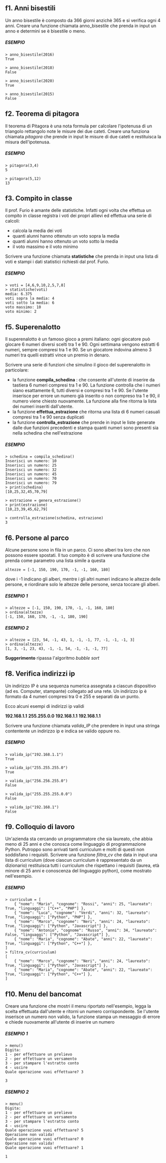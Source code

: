 ## f1. Anni bisestili
Un anno bisestile è composto da 366 giorni anzichè 365 e si verifica ogni 4 anni. Creare una funzione chiamata anno_bisestile che prenda in input un anno e determini
se è bisestile o meno.

##### ESEMPIO 
```
> anno_bisestile(2016)
True

> anno_bisestile(2018)
False

> anno_bisestile(2020)
True

> anno_bisestile(2015)
False
```

## f2. Teorema di pitagora
Il teorema di Pitagora è una nota formula per calcolare l'ipotenusa di un triangolo rettangolo note le misure dei due cateti.
Creare una funziona chiamata *pitagora* che prende in input le misure di due cateti e restituisca la misura dell'ipotenusa.

##### ESEMPIO 
```
> pitagora(3,4)
5

> pitagora(5,12)
13
```

## f3. Compito in classe
Il prof. Furio è amante delle statistiche. Infatti ogni volta che effettua un compito in classe registra i voti dei propri allievi ed effettua una serie di calcoli:
- calcola la media dei voti
- quanti alunni hanno ottenuto un voto sopra la media
- quanti alunni hanno ottenuto un voto sotto la media
- il voto massimo e il voto minimo

Scrivere una funzione chiamata **statistiche** che prenda in input una lista di voti e stampi i dati statistici richiesti dal prof. Furio.


##### ESEMPIO 
```
> voti = [4,6,9,10,2,5,7,8]
> statistiche(voti)
media: 6.375
voti sopra la media: 4
voti sotto la media: 6
voto massimo: 10
voto minimo: 2
```

## f5. Superenalotto
Il superenalotto è un famoso gioco a premi italiano: ogni giocatore può giocare 6 numeri diversi scelti tra 1 e 90. Ogni settimana vengono estratti 6 numeri, sempre compresi tra 1 e 90. 
Se un giocatore indovina almeno 3 numeri tra quelli estratti vince un premio in denaro.

Scrivere una serie di funzioni che simulino il gioco del superenalotto in particolare:
- la funzione **compila_schedina** : che consente all'utente di inserire da tastiera 6 numeri compresi tra 1 e 90. La funzione controlla che i numeri siano esattamente 6, tutti diversi e compresi tra 1 e 90.
Se l'utente inserisce per errore un numero già inserito o non compreso tra 1 e 90, il numero viene chiesto nuovamente. La funzione alla fine ritorna la lista dei numeri inseriti dall'utente.
- la funzione **effettua_estrazione** che ritorna una lista di 6 numeri casuali compresi tra 1 e 90 senza duplicati
- la funzione **controlla_estrazione** che prende in input le liste generate dalle due funzioni precedenti e stampa quanti numeri sono presenti sia nella schedina che nell'estrazione


##### ESEMPIO 
```
> schedina = compila_schedina()
Inserisci un numero: 10
Inserisci un numero: 25
Inserisci un numero: 32
Inserisci un numero: 45
Inserisci un numero: 70
Inserisci un numero: 79
> print(schedina)
[10,25,32,45,70,79]

> estrazione = genera_estrazione()
> print(estrazione)
[10,23,39,45,62,79]

> controlla_estrazione(schedina, estrazione)
3
```

## f6. Persone al parco
Alcune persone sono in fila in un parco. Ci sono alberi tra loro che non possono essere spostati. Il tuo compito è di scrivere una funzione che prenda come parametro una lista simile a questa
```
altezze = [-1, 150, 190, 170, -1, -1, 160, 180]
```
dove i -1 indicano gli alberi, mentre i gli altri numeri indicano le altezze delle persone, e riordinare solo le altezze delle persone, senza toccare gli alberi.

##### ESEMPIO 1 
```
> altezze = [-1, 150, 190, 170, -1, -1, 160, 180]
> ordina(altezze)
[-1, 150, 160, 170, -1, -1, 180, 190]
```

##### ESEMPIO 2 
```
> altezze = [23, 54, -1, 43, 1, -1, -1, 77, -1, -1, -1, 3]
> ordina(altezze)
[1, 3, -1, 23, 43, -1, -1, 54, -1, -1, -1, 77]
```
**Suggerimento** ripassa l'algoritmo *bubble sort*


## f8. Verifica indirizzi ip
Un indirizzo IP è una sequenza numerica assegnata a ciascun dispositivo (ad es. Computer, stampante) collegato ad una rete. 
Un indirizzo ip è formato da 4 numeri compresi tra 0 e 255 e separati da un punto.

Ecco alcuni esempi di indirizzi ip validi

**192.168.1.1**
**255.255.0.0**
**192.168.1.1**
**192.168.1.1**

Scrivere una funzione chiamata *valida_IP* che prendere in input una stringa contentente un indirizzo ip e indica se valido oppure no.
##### ESEMPIO 
```
> valida_ip("192.168.1.1")
True

> valida_ip("255.255.255.0")
True

> valida_ip("256.256.255.0")
False

> valida_ip("255.255.255.0.0")
False

> valida_ip("192.168.1")
False

```

## f9. Colloquio di lavoro
Un'azienda sta cercando un programmatore che sia laureato, che abbia meno di 25 anni e che conosca come linguaggio di programmazione
Python. 
Putroppo sono arrivati tanti curriculum e molti di questi non soddisfano i requisiti.
Scrivere una funzione *filtra_cv* che data in input una lista di curriculum (dove ciascun curriculum è rappresentato da un dizionario) restituisca tutti i curriculum
che rispettano i requisiti (laurea, età minore di 25 anni e conoscenza del linguaggio python), come mostrato nell'esempio.


##### ESEMPIO 
```
> curriculum = [
    { "nome": "Mario", "cognome": "Rossi", "anni": 25, "laureato": True, "linguaggi": ["C++", "PHP"] },
    { "nome": "Luca", "cognome": "Verdi", "anni": 32, "laureato": True, "linguaggi": ["Python", "PHP"] },
    { "nome": "Marco", "cognome": "Neri", "anni": 24, "laureato": True, "linguaggi": ["Python", "Javascript"] },
    { "nome": "Antonio", "cognome": "Russo", "anni": 34, "laureato": False, "linguaggi": ["Python", "Javascript"] },
    { "nome": "Maria", "cognome": "Abate", "anni": 22, "laureato": True, "linguaggi": ["Python", "C++"] },
]
> filtra_cv(curriculum)
[
    { "nome": "Marco", "cognome": "Neri", "anni": 24, "laureato": True, "linguaggi": ["Python", "Javascript"] },
    { "nome": "Maria", "cognome": "Abate", "anni": 22, "laureato": True, "linguaggi": ["Python", "C++"] },
]
```

## f10. Menu del bancomat
Creare una funzione che mostri il menu riportato nell'esempio, legga la scelta effettuata dall'utente e ritorni un numero corrispondente.
Se l'utente inserisce un numero non valido, la funzione stampa un messaggio di errore e chiede nuovamente all'utente di inserire un numero


##### ESEMPIO 1
```
> menu()
Digita:
1 - per effettuare un prelievo
2 - per effettuare un versamento
3 - per stampare l'estratto conto
4 - uscire
Quale operazione vuoi effettuare? 3

3
```

##### ESEMPIO 2
```
> menu()
Digita:
1 - per effettuare un prelievo
2 - per effettuare un versamento
3 - per stampare l'estratto conto
4 - uscire
Quale operazione vuoi effettuare? 5
Operazione non valida!
Quale operazione vuoi effettuare? 0
Operazione non valida!
Quale operazione vuoi effettuare? 1

1
```